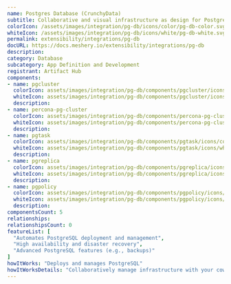 ```yaml
---
name: Postgres Database (CrunchyData)
subtitle: Collaborative and visual infrastructure as design for Postgres Database (CrunchyData)
colorIcon: /assets/images/integration/pg-db/icons/color/pg-db-color.svg
whiteIcon: /assets/images/integration/pg-db/icons/white/pg-db-white.svg
permalink: extensibility/integrations/pg-db
docURL: https://docs.meshery.io/extensibility/integrations/pg-db
description: 
category: Database
subcategory: App Definition and Development
registrant: Artifact Hub
components: 
- name: pgcluster
  colorIcon: assets/images/integration/pg-db/components/pgcluster/icons/color/pgcluster-color.svg
  whiteIcon: assets/images/integration/pg-db/components/pgcluster/icons/white/pgcluster-white.svg
  description: 
- name: percona-pg-cluster
  colorIcon: assets/images/integration/pg-db/components/percona-pg-cluster/icons/color/percona-pg-cluster-color.svg
  whiteIcon: assets/images/integration/pg-db/components/percona-pg-cluster/icons/white/percona-pg-cluster-white.svg
  description: 
- name: pgtask
  colorIcon: assets/images/integration/pg-db/components/pgtask/icons/color/pgtask-color.svg
  whiteIcon: assets/images/integration/pg-db/components/pgtask/icons/white/pgtask-white.svg
  description: 
- name: pgreplica
  colorIcon: assets/images/integration/pg-db/components/pgreplica/icons/color/pgreplica-color.svg
  whiteIcon: assets/images/integration/pg-db/components/pgreplica/icons/white/pgreplica-white.svg
  description: 
- name: pgpolicy
  colorIcon: assets/images/integration/pg-db/components/pgpolicy/icons/color/pgpolicy-color.svg
  whiteIcon: assets/images/integration/pg-db/components/pgpolicy/icons/white/pgpolicy-white.svg
  description: 
componentsCount: 5
relationships: 
relationshipsCount: 0
featureList: [
  "Automates PostgreSQL deployment and management",
  "High availability and disaster recovery",
  "Advanced PostgreSQL features (e.g., backups)"
]
howItWorks: "Deploys and manages PostgreSQL"
howItWorksDetails: "Collaboratively manage infrastructure with your coworkers synchronously sharing the same designs."
---
```

